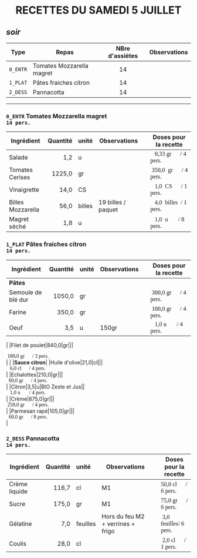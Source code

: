<style>
.con{
    font-family:Consolas;
}
</style>

# <center>RECETTES DU SAMEDI 5 JUILLET</center>

## *soir*

|Type|Repas|NBre d'assiètes|Observations|
|-|-|:-:|-|
|`0_ENTR`|Tomates Mozzarella magret|14||
|`1_PLAT`|Pâtes fraiches citron|14||
|`2_DESS`|Pannacotta|14||

---

### `0_ENTR` Tomates Mozzarella magret<br>`14 pers.`

|Ingrédient|Quantité|unité|Observations||Doses pour la recette|
|-|-:|:-|-|-|-|
|Salade|1,2|u|||<div class="con">&nbsp;&nbsp;&nbsp;0,33&nbsp;gr&nbsp;&nbsp;&nbsp;&nbsp;&nbsp;&nbsp;/ 4 pers.</div>|
|Tomates Cerises|1225,0|gr|||<div class="con">&nbsp;350,0&nbsp;&nbsp;gr&nbsp;&nbsp;&nbsp;&nbsp;&nbsp;&nbsp;/ 4 pers.</div>|
|Vinaigrette|14,0|CS|||<div class="con">&nbsp;&nbsp;&nbsp;1,0 &nbsp;CS &nbsp;&nbsp;&nbsp;&nbsp;&nbsp;/ 1 pers.</div>|
|Billes Mozzarella|56,0|billes|19 billes / paquet||<div class="con">&nbsp;&nbsp;&nbsp;4,0&nbsp;&nbsp;billes&nbsp;&nbsp;/ 1 pers.</div>|
|Magret séché|1,8|u|||<div class="con">&nbsp;&nbsp;&nbsp;1,0&nbsp;&nbsp;u&nbsp;&nbsp;&nbsp;&nbsp;&nbsp;&nbsp;&nbsp;/ 8 pers.</div>

### `1_PLAT` Pâtes fraiches citron<br>`14 pers.`

|Ingrédient|Quantité|unité|Observations||Doses pour la recette|
|-|-:|:-|-|-|-|
|**Pâtes**||||||
|Semoule de blé dur|1050,0|gr|||<div class="con">&nbsp;300,0&nbsp;gr&nbsp;&nbsp;&nbsp;&nbsp;&nbsp;&nbsp;/ 4 pers.</div>|
|Farine|350,0|gr|||<div class="con">&nbsp;100,0 gr&nbsp;&nbsp;&nbsp;&nbsp;&nbsp;&nbsp;/ 4 pers.</div>|
|Oeuf|3,5|u|150gr||<div class="con">&nbsp;&nbsp;&nbsp;1,0 u&nbsp;&nbsp;&nbsp;&nbsp;&nbsp;&nbsp;&nbsp;/ 4 pers.</div>|
|
|Filet de poulet|840,0|gr|||<div class="con">&nbsp;180,0 gr&nbsp;&nbsp;&nbsp;&nbsp;&nbsp;&nbsp;/ 3 pers.</div>|
|
|**Sauce citron**|
|Huile d'olive|21,0|cl|||<div class="con">&nbsp;&nbsp;&nbsp;6,0 cl&nbsp;&nbsp;&nbsp;&nbsp;&nbsp;&nbsp;/ 4 pers.</div>|
|Echalottes|210,0|gr|||<div class="con">&nbsp;&nbsp;60,0 gr&nbsp;&nbsp;&nbsp;&nbsp;&nbsp;&nbsp;/ 4 pers.</div>|
|Citron|3,5|u|BIO Zeste et Jus||<div class="con">&nbsp;&nbsp;&nbsp;1,0 u&nbsp;&nbsp;&nbsp;&nbsp;&nbsp;&nbsp;&nbsp;/ 4 pers.</div>|
|Crème|875,0|gr|||<div class="con">&nbsp;250,0 gr&nbsp;&nbsp;&nbsp;&nbsp;&nbsp;&nbsp;/ 4 pers.</div>|
|Parmesan rapé|105,0|gr|||<div class="con">&nbsp;&nbsp;60,0 gr&nbsp;&nbsp;&nbsp;&nbsp;&nbsp;&nbsp;/ 8 pers.</div>|

### `2_DESS` Pannacotta<br>`14 pers.`

|Ingrédient|Quantité|unité|Observations||Doses pour la recette|
|-|-:|:-|-|-|-|
|Crème liquide|116,7|cl|M1||<div class="con">50,0 cl&nbsp;&nbsp;&nbsp;&nbsp;&nbsp;&nbsp;/ 6 pers.</div>|
|Sucre|175,0|gr|M1||<div class="con">75,0 gr &nbsp;&nbsp;&nbsp;&nbsp;&nbsp;/ 6 pers.</div>|
|Gélatine|7,0|feuilles|Hors du feu M2 + verrines + frigo||<div class="con">&nbsp;3,0 feuilles/ 6 pers.</div>|
|Coulis|28,0|cl|||<div class="con">&nbsp;2,0 cl&nbsp;&nbsp;&nbsp;&nbsp;&nbsp;&nbsp;/ 1 pers.</div>|

&nbsp;